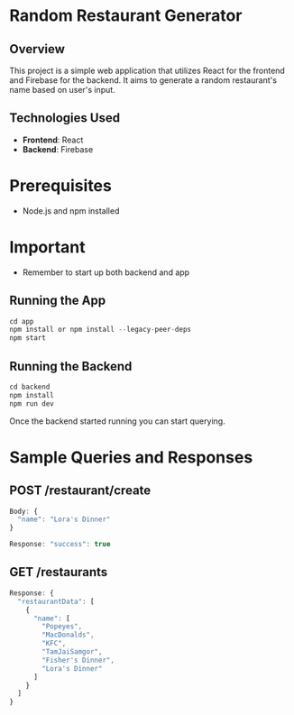 # Random Restaurant Generator

## Overview

This project is a simple web application that utilizes React for the frontend and Firebase for the backend. 
It aims to generate a random restaurant's name based on user's input.

## Technologies Used

- **Frontend**: React
- **Backend**: Firebase

# Prerequisites

- Node.js and npm installed

# Important
- Remember to start up both backend and app

## Running the App
```javascript
cd app
npm install or npm install --legacy-peer-deps
npm start
```

## Running the Backend
```javascript
cd backend
npm install
npm run dev
```
Once the backend started running you can start querying.

# Sample Queries and Responses

## POST /restaurant/create
```javascript
Body: {
  "name": "Lora's Dinner"
}

Response: "success": true
```

## GET /restaurants
```javascript
Response: {
  "restaurantData": [
    {
      "name": [
        "Popeyes",
        "MacDonalds",
        "KFC",
        "TamJaiSamgor",
        "Fisher's Dinner",
        "Lora's Dinner"
      ]
    }
  ]
}
```
